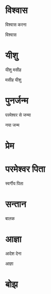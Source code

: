 #  विश्वास

 विश्वास करना

 विश्वास
#  यीशु

 यीशु मसीह

 मसीह यीशु
#  पुनर्जन्म

 परमेश्वर से जन्मा

 नया जन्म
#  प्रेम
#  परमेश्वर पिता

 स्वर्गीय पिता
#  सन्तान

 बालक
#  आज्ञा

 आदेश देना

 आज्ञा
#  बोझ